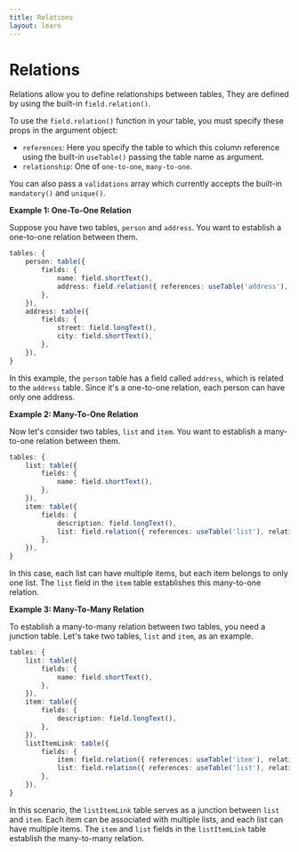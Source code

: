 ```yaml
---
title: Relations
layout: learn
---
```


# Relations

Relations allow you to define relationships between tables, They are defined by using the built-in `field.relation()`.

To use the `field.relation()` function in your table, you must specify these props in the argument object:

- `references`: Here you specify the table to which this column reference using the built-in `useTable()` passing the table name as argument.
- `relationship`: One of `one-to-one`, `many-to-one`.

You can also pass a `validations` array which currently accepts the built-in `mandatory()` and `unique()`.

**Example 1: One-To-One Relation**

Suppose you have two tables, `person` and `address`. You want to establish a one-to-one relation between them.

```typescript
tables: {
    person: table({
        fields: {
            name: field.shortText(),
            address: field.relation({ references: useTable('address'), relationship: 'one-to-one' }),
        },
    }),
    address: table({
        fields: {
            street: field.longText(),
            city: field.shortText(),
        },
    }),
}
```

In this example, the `person` table has a field called `address`, which is related to the `address` table. Since it's a one-to-one relation, each person can have only one address.

**Example 2: Many-To-One Relation**

Now let's consider two tables, `list` and `item`. You want to establish a many-to-one relation between them.

```typescript
tables: {
    list: table({
        fields: {
            name: field.shortText(),
        },
    }),
    item: table({
        fields: {
            description: field.longText(),
            list: field.relation({ references: useTable('list'), relationship: 'many-to-one' }),
        },
    }),
}
```

In this case, each list can have multiple items, but each item belongs to only one list. The `list` field in the `item` table establishes this many-to-one relation.

**Example 3: Many-To-Many Relation**

To establish a many-to-many relation between two tables, you need a junction table. Let's take two tables, `list` and `item`, as an example.

```typescript
tables: {
    list: table({
        fields: {
            name: field.shortText(),
        },
    }),
    item: table({
        fields: {
            description: field.longText(),
        },
    }),
    listItemLink: table({
        fields: {
            item: field.relation({ references: useTable('item'), relationship: 'many-to-one' }),
            list: field.relation({ references: useTable('list'), relationship: 'many-to-one' }),
        },
    }),
}
```

In this scenario, the `listItemLink` table serves as a junction between `list` and `item`. Each item can be associated with multiple lists, and each list can have multiple items. The `item` and `list` fields in the `listItemLink` table establish the many-to-many relation.

